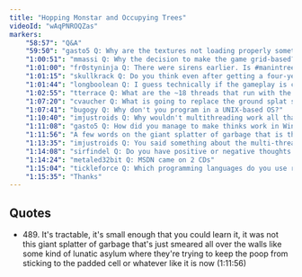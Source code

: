 ```yaml
---
title: "Hopping Monstar and Occupying Trees"
videoId: "wAqPNROQZas"
markers:
    "58:57": "Q&A"
    "59:50": "gasto5 Q: Why are the textures not loading properly sometimes?"
    "1:00:51": "mmassi Q: Why the decision to make the game grid-based?"
    "1:01:00": "fr0styninja Q: There were sirens earlier. Is #manintree back at it again?"
    "1:01:15": "skullkrack Q: Do you think even after getting a four-year degree in MIS it's worth it to learn a language such as C#?"
    "1:01:44": "longboolean Q: I guess technically if the gameplay is centered around tiles and facing direction, you wouldn't necessarily need collision detection?"
    "1:02:55": "tterrace Q: What are the ~18 threads that run with the game?"
    "1:07:20": "cvaucher Q: What is going to replace the ground splat system? Just different tile types and seamless textures?"
    "1:07:41": "bugogy Q: Why don't you program in a UNIX-based OS?"
    "1:10:40": "imjustroids Q: Why wouldn't multithreading work all that well? Complications? Limitations?"
    "1:11:08": "gasto5 Q: How did you manage to make thinks work in Windows when you started your career, given that MSDN at least now is negligible or unreliable or both?"
    "1:11:56": "A few words on the giant splatter of garbage that is the Windows API (!quote 489)"
    "1:13:35": "imjustroids Q: You said something about the multi-threading being funky?"
    "1:14:08": "sirfindel Q: Do you have positive or negative thoughts when it comes to learning and using Python for building applications?"
    "1:14:24": "metaled32bit Q: MSDN came on 2 CDs"
    "1:15:04": "tickleforce Q: Which programming languages do you use regularly?"
    "1:15:35": "Thanks"
---
```


## Quotes

* 489\. It's tractable, it's small enough that you could learn it, it was not this giant splatter of garbage that's just smeared all over the walls like some kind of lunatic asylum where they're trying to keep the poop from sticking to the padded cell or whatever like it is now (1:11:56)
